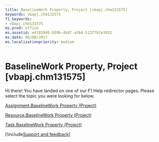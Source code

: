 ```yaml
---
title: BaselineWork Property, Project [vbapj.chm131575]
keywords: vbapj.chm131575
f1_keywords:
- vbapj.chm131575
ms.prod: office
ms.assetid: e4181045-b59b-4b8f-a364-51377bfe3932
ms.date: 06/08/2017
ms.localizationpriority: medium
---
```



# BaselineWork Property, Project [vbapj.chm131575]

Hi there! You have landed on one of our F1 Help redirector pages. Please select the topic you were looking for below.

[Assignment.BaselineWork Property (Project)](https://msdn.microsoft.com/library/9399ca50-e952-0ac0-3677-f0bee2a71ec7%28Office.15%29.aspx)

[Resource.BaselineWork Property (Project)](https://msdn.microsoft.com/library/5d84f73e-4a5b-2b69-c2d4-7adab93bd1d6%28Office.15%29.aspx)

[Task.BaselineWork Property (Project)](https://msdn.microsoft.com/library/db9b1c96-76b9-05d9-3041-30b8bc483a53%28Office.15%29.aspx)

[!include[Support and feedback](~/includes/feedback-boilerplate.md)]